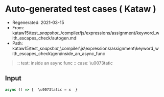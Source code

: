 # Auto-generated test cases ( Kataw )
- Regenerated: 2021-03-15
- From: kataw15\test\__snapshot__/compiler/js/expressions/assignment/keyword_with_escapes_check/autogen.md
- Path: kataw15\test\__snapshot__\compiler\js\expressions\assignment\keyword_with_escapes_check\gen\inside_an_async_func
> :: test: inside an async func
> :: case: \u0073tatic
## Input

`````js
async () => {  \u0073tatic = x  }
`````
